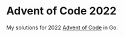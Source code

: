 # Advent of Code 2022

My solutions for 2022 [Advent of Code](https://adventofcode.com/2022) in Go.
